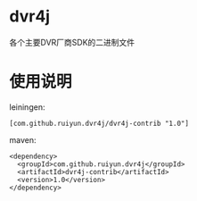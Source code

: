 dvr4j
=====

各个主要DVR厂商SDK的二进制文件

使用说明
========

leiningen:

    [com.github.ruiyun.dvr4j/dvr4j-contrib "1.0"]

maven:

    <dependency>
      <groupId>com.github.ruiyun.dvr4j</groupId>
      <artifactId>dvr4j-contrib</artifactId>
      <version>1.0</version>
    </dependency>

